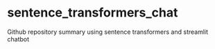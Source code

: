 # sentence_transformers_chat
Github repository summary using sentence transformers and streamlit chatbot

